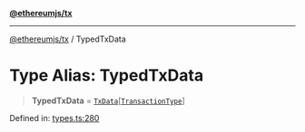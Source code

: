 [**@ethereumjs/tx**](../README.md)

***

[@ethereumjs/tx](../README.md) / TypedTxData

# Type Alias: TypedTxData

> **TypedTxData** = [`TxData`](../interfaces/TxData.md)\[[`TransactionType`](TransactionType.md)\]

Defined in: [types.ts:280](https://github.com/ethereumjs/ethereumjs-monorepo/blob/master/packages/tx/src/types.ts#L280)
